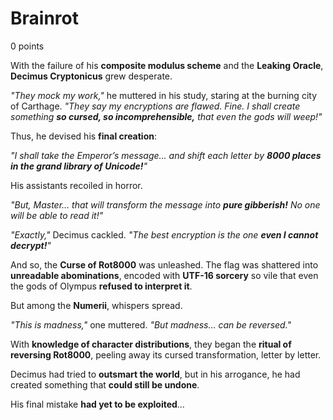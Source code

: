 # Brainrot
0 points

With the failure of his **composite modulus scheme** and the **Leaking Oracle**, **Decimus Cryptonicus** grew desperate.  

*"They mock my work,"* he muttered in his study, staring at the burning city of Carthage. *"They say my encryptions are flawed. Fine. I shall create something **so cursed, so incomprehensible,** that even the gods will weep!"*  

Thus, he devised his **final creation**:  

*"I shall take the Emperor’s message… and shift each letter by **8000 places in the grand library of Unicode!**"*  

His assistants recoiled in horror.  

*"But, Master… that will transform the message into **pure gibberish!** No one will be able to read it!"*  

*"Exactly,"* Decimus cackled. *"The best encryption is the one **even I cannot decrypt!**"*  

And so, the **Curse of Rot8000** was unleashed. The flag was shattered into **unreadable abominations**, encoded with **UTF-16 sorcery** so vile that even the gods of Olympus **refused to interpret it**.  

But among the **Numerii**, whispers spread.  

*"This is madness,"* one muttered. *"But madness… can be reversed."*  

With **knowledge of character distributions**, they began the **ritual of reversing Rot8000**, peeling away its cursed transformation, letter by letter.  

Decimus had tried to **outsmart the world**, but in his arrogance, he had created something that **could still be undone**.  

His final mistake **had yet to be exploited**…  
